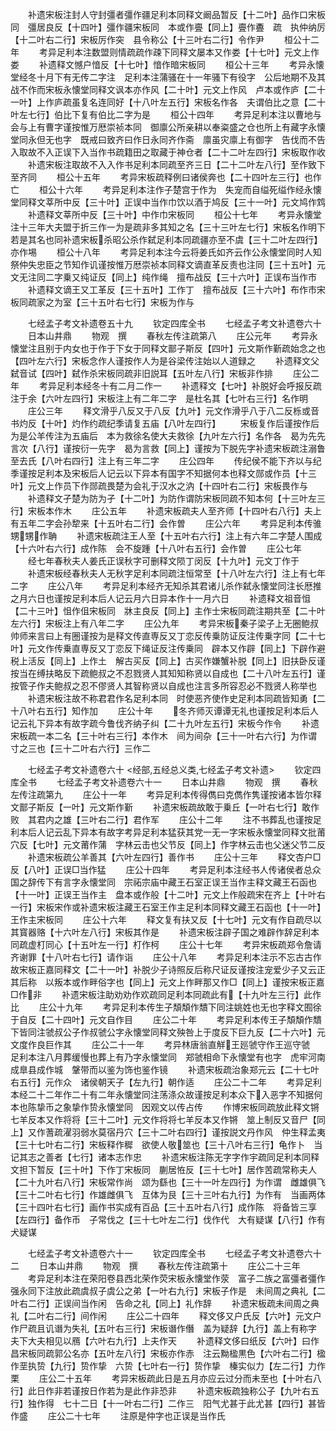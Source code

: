 <!-- { "loadSidebar": true } -->
　　补遗宋板注封人守封彊者彊作疆足利本同释文阚品暂反【十二叶】品作口宋板同　彊居良反【十四叶】彊作疆宋板同　本或作亹【同上】亹作斖　疏　执仲纳厉【十二叶右二行】宋板厉作突　县令称公【十三叶右二行】令作尹
　　桓公十二年
　　考异足利本注数盟则情疏疏作疎下同释文屡本又作娄【十七叶】元文上作娄
　　补遗释文憾户愔反【十七叶】愔作暗宋板同
　　桓公十三年
　　考异永懐堂经冬十月下有无传二字注　足利本注蒲骚在十一年骚下有役字　公后地期不及其战不作而宋板永懐堂同释文讽本亦作风【二十叶】元文上作风　卢本或作庐【二十一叶】上作庐疏虽复名连同好【十八叶左五行】宋板名作各　夫谓伯比之意【二十叶左七行】伯比下复有伯比二字为是
　　桓公十四年
　　考异足利本注以曹地与会与上有曹字谨按惟万厯崇祯本同　御廪公所亲耕以奉粢盛之仓也所上有藏字永懐堂同永但无也字　既戒曰致齐曰作日永同齐作斋　廪虽灾廪上有御字　告伐而不告入取故不入正误下入当作书疏籍田之取藏于神仓者【二十二叶左四行】宋板取作收
　　补遗宋板注取故不入入作书足利本同疏至齐三日【二十二叶左八行】至作致下至齐同
　　桓公十五年
　　考异宋板疏释例曰诸侯奔也【二十四叶左三行】也作亡
　　桓公十六年
　　考异足利本注作子楚宫于作为　失宠而自缢死缢作经永懐堂同释文莘所中反【三十叶】正误中当作巾饮以酒于鸠反【三十一叶】元文鸠作鸩
　　补遗释文莘所中反【三十叶】中作巾宋板同
　　桓公十七年
　　考异永懐堂注十三年大夫盟于折三作一为是疏非多其知之名【三十三叶左七行】宋板名作明下若是其名也同补遗宋板杀昭公杀作弑足利本同疏疆亦至不虞【三十二叶左四行】亦作埸
　　桓公十八年
　　考异足利本注今云将姜氏如齐云作公永懐堂同时人知祭仲失忠臣之节知作讥谨按惟万厯崇祯本同释文谪直革反责也注同【三十五叶】元文无注同二字乗又纯证反【同上】纯作绳　擅布战反【三十六叶】正误布当作市
　　补遗释文谪王又工革反【三十五叶】工作丁　擅布战反【三十六叶】布作市宋板同疏家之为室【三十五叶右七行】宋板为作与

　　七经孟子考文补遗卷五十九
　　钦定四库全书
　　七经孟子考文补遗卷六十
　　日本山井鼎
　　物观　撰
　　春秋左传注疏第八
　　庄公元年
　　考异永懐堂注且别于内女也于作于下女于同释文鄑子斯反【四叶】元文斯作斳疏始念之也【四叶左六行】宋板念作人谨按作人为是谷梁传注始以人道録之
　　补遗释文父弑音试【四叶】弑作杀宋板同疏非旧説耳【五叶左八行】宋板非作排
　　庄公二年
　　考异足利本经冬十有二月二作一
　　补遗释文【七叶】补脱好会呼报反疏注于余【六叶左四行】宋板注上有二年二字　是杜名其【七叶右三行】名作明
　　庄公三年
　　释文滑乎八反又于八反【九叶】元文作滑乎八于八二反栎或音书灼反【十叶】灼作约疏纪季请复五庙【八叶左四行】
　　宋板复作后谨按作后为是公羊传注为五庙后　本为救徐名使大夫救徐【九叶左六行】名作各　曷为先先言次【八行】谨按衍一先字　曷为言救【同上】谨按为下脱先字补遗宋板疏注溺鲁至去氏【八叶右四行】注上有三年二字
　　庄公四年
　　传纪侯不能下齐以与纪季谨按足利本及宋板后人记云以下异本有国字不知据何本也释文郧或作员【十三叶】元文上作员下作郧疏畏楚为会礼于汉水之汭【十四叶右二行】宋板畏作与
　　补遗释文孑楚为防为孑【十二叶】为防作谓防宋板同疏不知本何【十三叶左三行】宋板本作木
　　庄公五年
　　补遗宋板疏夫人至齐师【十四叶右八行】夫上有五年二字会孙犂来【十五叶右二行】会作曽
　　庄公六年
　　考异足利本传骓甥甥作聃
　　补遗宋板疏注王人至【十五叶右六行】注上有六年二字楚人围成【十六叶右六行】成作陈　会不旋踵【十八叶右五行】会作曽
　　庄公七年
　　经七年春秋夫人姜氏正误秋字可删释文陨丁闵反【十九叶】元文丁作于
　　补遗宋板经春秋夫人无秋字足利本同疏注恒常至【十八叶左六行】注上有七年二字
　　庄公八年
　　考异足利本经齐无知杀其君诸儿杀作弑永懐堂同注长厯推之月六日也谨按足利本后人记云月六日异本作十一月六日
　　补遗释文祖音怚【二十三叶】怚作伹宋板同　牀主良反【同上】主作士宋板同疏注期共至【二十叶左六行】宋板注上有八年二字
　　庄公九年
　　考异宋板秦子梁子上无圈鲍叔帅师来言曰上有圈谨按为是释文传直専反又丁恋反传乗防证反注传乗字同【二十七叶】元文作传乗直専反又丁恋反下绳证反注传乗同　辟本又作辟【同上】下辟作避　税上活反【同上】上作土　解古买反【同上】古买作嫌蟹补脱【同上】旧扶卧反谨按当在缚扶略反下疏鲍叔之不忍戮贤人其知知称贤以自成也【二十八叶左五行】谨按管子作夫鲍叔之忍不僇贤人其智称贤以自成也注言多所容忍必不戮贤人称举也
　　补遗宋板注故不称君君作名足利本同　时使恶齐使作史足利本同疏皆知勇【二十八叶右五行】知作加
　　庄公十年
　　冬齐师灭谭谭无礼也谨按足利本后人记云礼下异本有故字疏今鲁伐齐纳子纠【二十九叶左五行】宋板今作令
　　补遗宋板疏一本二名【三十叶右三行】本作木　间为间杂【三十一叶右六行】为作谓　寸之三也【三十二叶右六行】三作二

　　七经孟子考文补遗卷六十
<经部,五经总义类,七经孟子考文补遗>
　　钦定四库全书
　　七经孟子考文补遗卷六十一
　　日本山井鼎
　　物观　撰
　　春秋左传注疏第九
　　庄公十一年
　　考异足利本传得儁曰克儁作隽谨按诸本皆尔释文鄑子斯反【一叶】元文斯作斳
　　补遗宋板疏故敢于乗丘【一叶右七行】敢作败　其君内之雄【三叶右二行】君作军
　　庄公十二年
　　注不书葬乱也谨按足利本后人记云乱下异本有故字考异足利本猛获其党一无一字宋板永懐堂同释文批莆穴反【七叶】元文莆作蒲　字林云击也父节反【同上】作字林云击也父迷父节二反
　　补遗宋板疏公羊善其【六叶左四行】善作书
　　庄公十三年
　　释文杏户□反【八叶】正误□当作猛
　　庄公十四年
　　考异足利本注经书人传诸侯者总众国之辞传下有言字永懐堂同　宗祏宗庙中藏王石室正误王当作主释文藏王石函也【十一叶】正误王当作主　盘本或作般【十二叶】元文上作般疏宋在齐上【十叶右一行】宋板宋作或补遗宋板注藏王石室王作主足利本同释文藏王石函也【十一叶】王作主宋板同
　　庄公十六年
　　释文复有扶又反【十七叶】元文有作自疏尽以其寳器赂【十六叶左八行】宋板其作是
　　补遗宋板注辟子国之难辟作辞足利本同疏虚朾同心【十五叶左一行】朾作柯
　　庄公十七年
　　考异宋板疏郑令詹请齐谢罪【十八叶右七行】请作诣
　　庄公十八年
　　考异足利本注示不忘古古作故宋板正嘉同释文【二十一叶】补脱少子诗照反后称尺证反谨按注宠爱少子又云正其后称　以叛本或作畔俗字也【同上】元文上作畔那又作□【同上】谨按宋板正嘉□作非
　　补遗宋板注助劝劝作欢疏同足利本同疏此有【十九叶左三行】此作比
　　庄公十九年
　　考异足利本传生子頽頽作穨下同注姚姓也无也字释文囿徐于自反【二十四叶】元文自作目
　　庄公二十年
　　考异足利本传王子頽頽作穨下皆同注虢叔公子作叔虢公字永懐堂同释文殃咎上于度反下巨九反【二十六叶】元文度作良巨作其
　　庄公二十一年
　　考异林唐翁直觧王廵虢守作王巡守虢　足利本注八月葬缓慢也葬上有乃字永懐堂同　郑虢相命下永懐堂有也字　虎牢河南成臯县成作城　鞶带而以鉴为饰也鉴作镜
　　补遗宋板疏治象郑元云【二十七叶右五行】元作众　诸侯朝天子【左九行】朝作适
　　庄公二十二年
　　考异足利本经二十二年作二十有二年永懐堂同注荡涤众故谨按足利本众下入恶字不知据何本也陈挚币之象挚作贽永懐堂同　因观文以传占传
　　作博宋板同疏放此释文锵七羊反本又作将将【三十二叶】元文作将将七羊反本又作锵　筮上制反又音尸【同上】又作蓍疏濯羽弱水莫宿丹穴【三十二叶右四行】谨按説文丹作风　仲生释孟夷【三十七叶右二行】宋板释作穉　欲使人敬筮也【三十八叶右三行】龟作卜　当记其志之善者【七行】诸本志作忠
　　补遗宋板注陈无字字作宇疏同足利本同释文担下暂反【三十叶】下作丁宋板同　蒯居恠反【三十七叶】居作苦疏常称夫人【二十九叶右八行】宋板常作尚　颂为繇也【三十一叶左四行】为作谓　雌雄俱飞【三十二叶右七行】作雄雌俱飞　互体为艮【三十三叶右九行】为作有　当画两体【三十四叶右七行】画作书实成有百品【三十五叶右八行】成作陈　将备皆三享【左四行】备作币　子常伐之【三十七叶左二行】伐作代　大有疑谋【八行】作有犬疑谋

　　七经孟子考文补遗卷六十一
　　钦定四库全书
　　七经孟子考文补遗卷六十二
　　日本山井鼎
　　物观　撰
　　春秋左传注疏第十
　　庄公二十三年
　　考异足利本注在荣阳卷县西北荣作荧宋板永懐堂作荥　富子二族之富彊者彊作强永同下注放此疏虞叔子虞公之弟【一叶右九行】宋板子作是　未间周之典礼【二叶右二行】正误间当作闲　告命之礼【同上】礼作辞
　　补遗宋板疏未间周之典礼【二叶右二行】间作闲
　　庄公二十四年
　　释文侈又户氏反【六叶】元文户作尸疏且讥谮为失礼【五叶右三行】宋板谮作僭　盖为疑辞【九行】盖上有称字　夫下大夫相见以鴈【六叶右九行】上夫作天
　　补遗释文侈曰纸反【六叶】曰作昌宋板同疏郭公名亦【五叶左八行】宋板亦作赤　注云黝楹黒色【六叶右二行】楹作垩执贽【九行】贽作挚　六贽【七叶右一行】贽作挚　榛实似力【左二行】力作栗
　　庄公二十五年
　　考异宋板疏此日是五月亦应云过分而未至也【十叶右八行】此日作非若谨按日作若为是此作非恐非
　　补遗宋板疏独称公子【九叶右五行】独作得　七十二日【十一叶右二行】二作三　阳气尤甚于此尤甚【四行】甚皆作盛
　　庄公二十七年
　　注原是仲字也正误是当作氏
